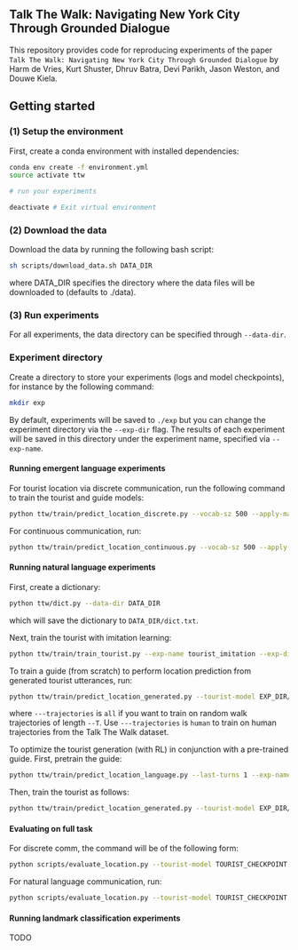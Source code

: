 ## Talk The Walk: Navigating New York City Through Grounded Dialogue
This repository provides code for reproducing experiments
of the paper ```Talk The Walk: Navigating New York City Through Grounded Dialogue``` by Harm de Vries, Kurt Shuster, Dhruv Batra, Devi Parikh, Jason Weston, and Douwe Kiela.

## Getting started

### (1) Setup the environment
First, create a conda environment with installed dependencies:
```bash
conda env create -f environment.yml
source activate ttw

# run your experiments

deactivate # Exit virtual environment
```

### (2) Download the data
Download the data by running the following bash script:
```bash
sh scripts/download_data.sh DATA_DIR
```
where DATA_DIR specifies the directory where the data files will be downloaded to (defaults to ./data).

### (3) Run experiments
For all experiments, the data directory can be specified through ```--data-dir```.

### Experiment directory
Create a directory to store your experiments (logs and model checkpoints), for instance by the following command:
```bash
mkdir exp
```
By default, experiments will be saved to ```./exp``` but you can change the experiment directory via the ```--exp-dir``` flag.
The results of each experiment will be saved in this directory under the experiment name, specified via ```--exp-name```.

#### Running emergent language experiments
For tourist location via discrete communication, run the following command to train the tourist and guide models:
```bash
python ttw/train/predict_location_discrete.py --vocab-sz 500 --apply-masc --T 1 --exp-name discrete_masc_T1 --num-epochs 200 --cuda
```
For continuous communication, run:
```bash
python ttw/train/predict_location_continuous.py --vocab-sz 500 --apply-masc --T 1 --exp-name continuous_masc_T1 --num-epochs 200 --cuda
```

#### Running natural language experiments
First, create a dictionary:
```bash
python ttw/dict.py --data-dir DATA_DIR
```
which will save the dictionary to ```DATA_DIR/dict.txt```.

Next, train the tourist with imitation learning:
```bash
python ttw/train/train_tourist.py --exp-name tourist_imitation --exp-dir EXP_DIR --cuda
```

To train a guide (from scratch) to perform location prediction from generated tourist utterances, run:
```bash
python ttw/train/predict_location_generated.py --tourist-model EXP_DIR/tourist_imitation/tourist.pt --decoding-strategy greedy --trajectories all --train-guide --T 0 --cuda
```
where ```---trajectories``` is ```all``` if you want to train on random walk trajectories of length ```--T```. Use ```---trajectories``` is ```human``` to train
on human trajectories from the Talk The Walk dataset.

To optimize the tourist generation (with RL) in conjunction with a pre-trained guide. First, pretrain the guide:
```bash
python ttw/train/predict_location_language.py --last-turns 1 --exp-name guide_imitation --apply-masc --T 3 --cuda
```
Then, train the tourist as follows:
```bash
python ttw/train/predict_location_generated.py --tourist-model EXP_DIR/tourist_imitation/tourist.pt --guide-model EXP_DIR/guide_imitation/guide.pt --decoding-strategy sample --train-tourist --cuda
```

#### Evaluating on full task
For discrete comm, the command will be of the following form:
```bash
python scripts/evaluate_location.py --tourist-model TOURIST_CHECKPOINT --guide-model GUIDE_CHECKPOINT --communication discrete --cuda
```

For natural language communication, run:
```bash
python scripts/evaluate_location.py --tourist-model TOURIST_CHECKPOINT --guide-model GUIDE_CHECKPOINT --communication natural --decoding-strategy greedy --cuda
```

#### Running landmark classification experiments
TODO

